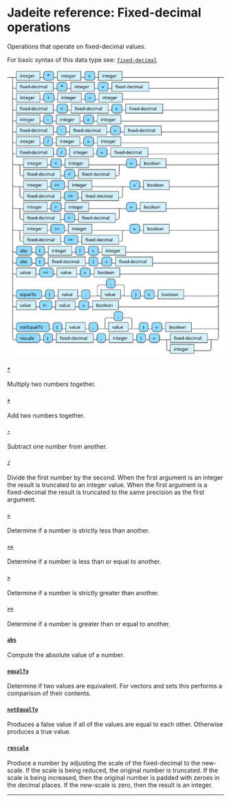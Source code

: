 <!---
  This markdown file was generated. Do not edit.
  -->

# Jadeite reference: Fixed-decimal operations

Operations that operate on fixed-decimal values.

For basic syntax of this data type see: [`fixed-decimal`](jadeite-basic-syntax-reference.md#fixed-decimal)

!["fixed-decimal-op"](./halite-bnf-diagrams/fixed-decimal-op-j.svg)

#### [`*`](jadeite-full-reference.md#_S)

Multiply two numbers together.

#### [`+`](jadeite-full-reference.md#_A)

Add two numbers together.

#### [`-`](jadeite-full-reference.md#-)

Subtract one number from another.

#### [`/`](jadeite-full-reference.md#/)

Divide the first number by the second. When the first argument is an integer the result is truncated to an integer value. When the first argument is a fixed-decimal the result is truncated to the same precision as the first argument.

#### [`<`](jadeite-full-reference.md#_L)

Determine if a number is strictly less than another.

#### [`<=`](jadeite-full-reference.md#_L_E)

Determine if a number is less than or equal to another.

#### [`>`](jadeite-full-reference.md#_G)

Determine if a number is strictly greater than another.

#### [`>=`](jadeite-full-reference.md#_G_E)

Determine if a number is greater than or equal to another.

#### [`abs`](jadeite-full-reference.md#abs)

Compute the absolute value of a number.

#### [`equalTo`](jadeite-full-reference.md#equalTo)

Determine if two values are equivalent. For vectors and sets this performs a comparison of their contents.

#### [`notEqualTo`](jadeite-full-reference.md#notEqualTo)

Produces a false value if all of the values are equal to each other. Otherwise produces a true value.

#### [`rescale`](jadeite-full-reference.md#rescale)

Produce a number by adjusting the scale of the fixed-decimal to the new-scale. If the scale is being reduced, the original number is truncated. If the scale is being increased, then the original number is padded with zeroes in the decimal places. If the new-scale is zero, then the result is an integer.

---
